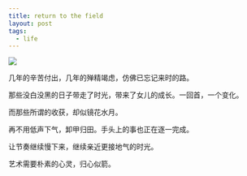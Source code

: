 ```yaml
---
title: return to the field
layout: post
tags:
  - life
---
```

![](http://7xo9zb.com1.z0.glb.clouddn.com/WechatIMG6.jpeg)

几年的辛苦付出，几年的殚精竭虑，仿佛已忘记来时的路。

那些没白没黑的日子带走了时光，带来了女儿的成长。一回首，一个变化。

而那些所谓的收获，却似镜花水月。

再不用低声下气，卸甲归田。手头上的事也正在逐一完成。

让节奏继续慢下来，继续亲近更接地气的时光。

艺术需要朴素的心灵，归心似箭。


